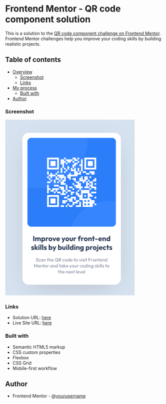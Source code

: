 # Frontend Mentor - QR code component solution

This is a solution to the [QR code component challenge on Frontend Mentor](https://www.frontendmentor.io/challenges/qr-code-component-iux_sIO_H). Frontend Mentor challenges help you improve your coding skills by building realistic projects.

## Table of contents

-   [Overview](#overview)
    -   [Screenshot](#screenshot)
    -   [Links](#links)
-   [My process](#my-process)
    -   [Built with](#built-with)
-   [Author](#author)

### Screenshot

![](./images/final.png)

### Links

-   Solution URL: [here](https://github.com/tschneckloth/fem-qrcode-component)
-   Live Site URL: [here](https://rhinopack-fem-qrcode.netlify.app/)

### Built with

-   Semantic HTML5 markup
-   CSS custom properties
-   Flexbox
-   CSS Grid
-   Mobile-first workflow

## Author

-   Frontend Mentor - [@yourusername](https://www.frontendmentor.io/profile/tschneckloth-cgp)
